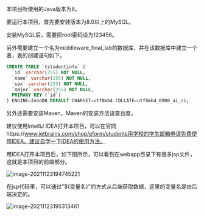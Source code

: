 本项目所使用的Java版本为8。

要运行本项目，首先要安装版本为8.0以上的MySQL。

安装MySQL后，需要把root密码设为123456。

另外需要建立一个名为middleware_final_lab的数据库，并在该数据库中建立一个表，表的创建语句如下。

```sql
CREATE TABLE `tstudentinfo` (
  `id` varchar(255) NOT NULL,
  `name` varchar(255) NOT NULL,
  `sex` varchar(255) NOT NULL,
  `major` varchar(255) NOT NULL,
  PRIMARY KEY (`id`)
) ENGINE=InnoDB DEFAULT CHARSET=utf8mb4 COLLATE=utf8mb4_0900_ai_ci;
```

另外还需要安装Maven，Maven的安装方法请查百度。

建议使用IntelliJ IDEA打开本项目，可以在官网https://www.jetbrains.com/shop/eform/students用学校的学生邮箱申请免费使用IDEA。建议自学一下IDEA的使用方法。

用IDEA打开本项目后，如下图所示，可以看到在webapp目录下有很多jsp文件，这就是本项目的前端部分。



![image-20211123194745221](E:\Documents\code\middleware-final-lab-backend\md_img\image-20211123194745221.png)



在jsp代码里，可以通过"${变量名}"的方式从后端获取数据，这里的变量名是由后端决定的。



![image-20211123195313461](E:\Documents\code\middleware-final-lab-backend\md_img\image-20211123195313461.png)